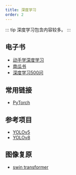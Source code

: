 ```yaml
---
title: 深度学习
order: 2
---
```


::: tip
深度学习包含内容较多。
:::

## 电子书
- [动手学深度学习](http://zh-v2.d2l.ai/index.html)
- [南瓜书](https://datawhalechina.github.io/pumpkin-book/#/)
- [深度学习500问](https://github.com/scutan90/DeepLearning-500-questions)


## 常用链接
- [PyTorch](https://pytorch.org/)

## 参考项目
- [YOLOv5](https://github.com/ultralytics/yolov5)
- [YOLOv8](https://github.com/ultralytics/ultralytics)


## 图像复原

- [swin transformer](https://github.com/microsoft/Swin-Transformer)
